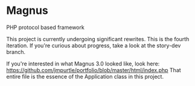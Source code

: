# Magnus
PHP protocol based framework

This project is currently undergoing significant rewrites. This is the fourth iteration. If you're curious about progress, take a look at the story-dev branch.

If you're interested in what Magnus 3.0 looked like, look here: https://github.com/jmpurtle/portfolio/blob/master/html/index.php
That entire file is the essence of the Application class in this project.
